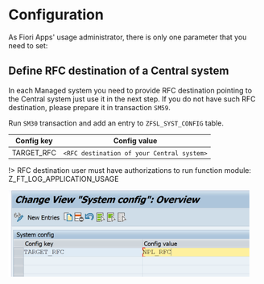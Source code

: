 #  Configuration

As Fiori Apps' usage administrator, there is only one parameter that you need to set:

## Define RFC destination of a Central system

In each Managed system you need to provide RFC destination pointing to the Central system just use it in the next step. If you do not have such RFC destination, please prepare it in transaction `SM59`.

Run `SM30` transaction and add an entry to `ZFSL_SYST_CONFIG` table.


|  Config key   |      Config value                            |
| ------------- |:-------------------------------------------: |
|  TARGET_RFC   | `<RFC destination of your Central system>`   |

!> RFC destination user must have authorizations to run function module: Z_FT_LOG_APPLICATION_USAGE

![](res/rfc.png)


